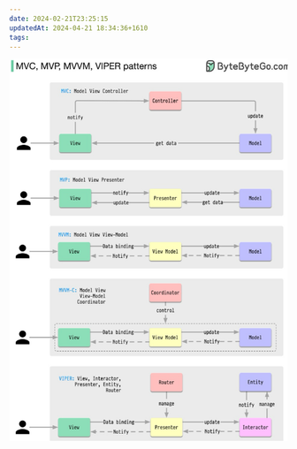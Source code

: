 ```yaml
---
date: 2024-02-21T23:25:15
updatedAt: 2024-04-21 18:34:36+1610
tags: 
---
```

![Pasted image 20240221232515](real-resource-image/Pasted%20image%2020240221232515.png)